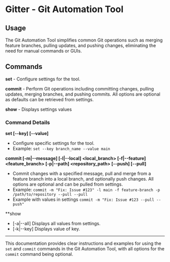 # Gitter - Git Automation Tool

## Usage
The Git Automation Tool simplifies common Git operations such as merging feature branches, pulling updates, and pushing changes, eliminating the need for manual commands or GUIs.

## Commands

**set** - Configure settings for the tool.

**commit** - Perform Git operations including committing changes, pulling updates, merging branches, and pushing commits. All options are optional as defaults can be retrieved from settings.

**show** - Displays settings values

### Command Details

**set [--key] <key> [--value] <value>**
- Configure specific settings for the tool.
- Example: `set --key branch_name --value main`

**commit [-m|--message] <message> [-l|--local] <local_branch> [-f|--feature] <feature_branch> [-p|--path] <repository_path> [--push] [--pull]**
- Commit changes with a specified message, pull and merge from a feature branch into a local branch, and optionally push changes. All options are optional and can be pulled from settings.
- Example: `commit -m "Fix: Issue #123" -l main -f feature-branch -p /path/to/repository --pull --pull`
- Example with values in settings `commit -m "Fix: Issue #123 --pull --push"`

**show 
- [-a|--all] Displays all values from settings.
- [-k|--key] <key> Displays value of key.

---

This documentation provides clear instructions and examples for using the `set` and `commit` commands in the Git Automation Tool, with all options for the `commit` command being optional.

